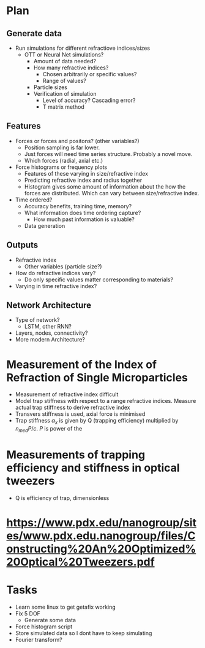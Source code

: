 # Plan 

## Generate data
- Run simulations for different refractiove indices/sizes
    - OTT or Neural Net simulations?
      - Amount of data needed?
      - How many refractive indices?
        - Chosen arbitrarily or specific values?
        - Range of values?
      - Particle sizes
      - Verification of simulation
        - Level of accuracy? Cascading error?
        - T matrix method

## Features 
- Forces or forces and positons? (other variables?)
  - Position sampling is far lower.
  - Just forces will need time series structure.   Probably a novel move.
  - Which forces (radial, axial etc.)
- Force histograms or frequency plots
  - Features of these varying in size/refractive index
  - Predicting refractive index and radius together 
  - Histogram gives some amount of information about the how the forces are distributed. Which can vary between size/refractive index.
- Time ordered?
  - Accuracy benefits, training time, memory?
  - What information does time ordering capture?
    - How much past information is valuable?
  - Data generation
## Outputs
- Refractive index
  - Other variables (particle size?)
- How do refractive indices vary?
  - Do only specific values matter corresponding to materials?
- Varying in time refractive index?

## Network Architecture 
- Type of network?
  - LSTM, other RNN?
- Layers, nodes, connectivity?
- More modern Architecture?

# Measurement of the Index of Refraction of Single Microparticles

- Measurement of refractive index difficult
- Model trap stiffness with respect to a range refractive indices. Measure actual trap stiffness to derive refractive index
- Transvers stiffness is used, axial force is minimised
- Trap stiffness $\alpha_x$ is given by Q (trapping efficiency) multiplied by $n_{med}P/c$. $P$ is power of the 
# Measurements of trapping efficiency and stiffness in optical tweezers

- Q is efficiency of trap, dimensionless

# https://www.pdx.edu/nanogroup/sites/www.pdx.edu.nanogroup/files/Constructing%20An%20Optimized%20Optical%20Tweezers.pdf

# Tasks
- Learn some linux to get getafix working
- Fix 5 DOF 
  - Generate some data
- Force histogram script
- Store simulated data so I dont have to keep simulating 
- Fourier transform?

